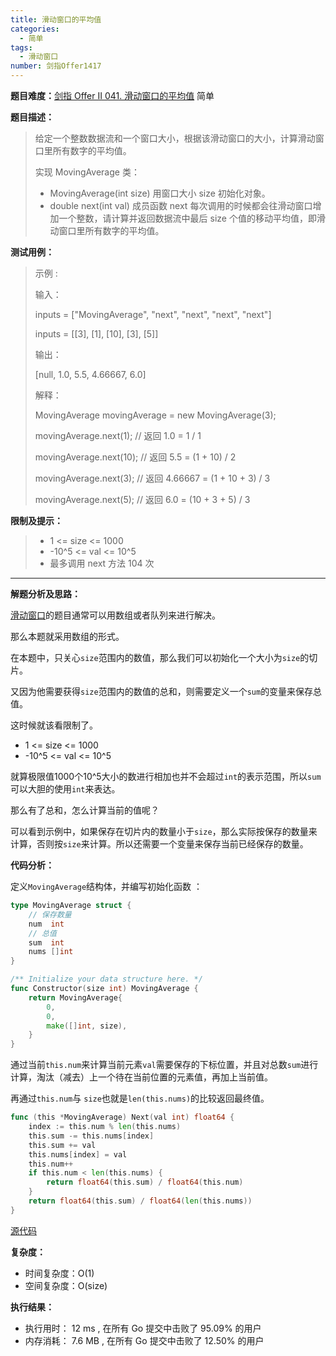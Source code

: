 ```yaml
---
title: 滑动窗口的平均值
categories:
  - 简单
tags:
  - 滑动窗口
number: 剑指Offer1417
---
```


**题目难度：**[剑指 Offer II 041. 滑动窗口的平均值](https://leetcode.cn/problems/qIsx9U/) 简单

**题目描述：**

> 给定一个整数数据流和一个窗口大小，根据该滑动窗口的大小，计算滑动窗口里所有数字的平均值。
>
> 实现 MovingAverage 类：
>
> - MovingAverage(int size) 用窗口大小 size 初始化对象。
> - double next(int val) 成员函数 next 每次调用的时候都会往滑动窗口增加一个整数，请计算并返回数据流中最后 size 个值的移动平均值，即滑动窗口里所有数字的平均值。

**测试用例：**

> 示例 :
>
> 输入：
> 
> inputs = ["MovingAverage", "next", "next", "next", "next"]
> 
> inputs = [[3], [1], [10], [3], [5]]
> 
> 输出：
> 
> [null, 1.0, 5.5, 4.66667, 6.0]
>
> 
> 解释：
> 
> MovingAverage movingAverage = new MovingAverage(3);
> 
> movingAverage.next(1); // 返回 1.0 = 1 / 1
> 
> movingAverage.next(10); // 返回 5.5 = (1 + 10) / 2
> 
> movingAverage.next(3); // 返回 4.66667 = (1 + 10 + 3) / 3
> 
> movingAverage.next(5); // 返回 6.0 = (10 + 3 + 5) / 3


**限制及提示：**
> - 1 <= size <= 1000
> - -10^5 <= val <= 10^5
> - 最多调用 next 方法 104 次

---
**解题分析及思路：**

[滑动窗口](/window)的题目通常可以用数组或者队列来进行解决。

那么本题就采用数组的形式。

在本题中，只关心`size`范围内的数值，那么我们可以初始化一个大小为`size`的切片。

又因为他需要获得`size`范围内的数值的总和，则需要定义一个`sum`的变量来保存总值。

这时候就该看限制了。
- 1 <= size <= 1000
- -10^5 <= val <= 10^5

就算极限值1000个10^5大小的数进行相加也并不会超过`int`的表示范围，所以`sum`可以大胆的使用`int`来表达。

那么有了总和，怎么计算当前的值呢？

可以看到示例中，如果保存在切片内的数量小于`size`，那么实际按保存的数量来计算，否则按`size`来计算。所以还需要一个变量来保存当前已经保存的数量。


**代码分析：**

定义`MovingAverage`结构体，并编写初始化函数 ：
```go
type MovingAverage struct {
	// 保存数量
	num  int
	// 总值
	sum  int
	nums []int
}

/** Initialize your data structure here. */
func Constructor(size int) MovingAverage {
	return MovingAverage{
		0,
		0,
		make([]int, size),
	}
}
```

通过当前`this.num`来计算当前元素`val`需要保存的下标位置，并且对总数`sum`进行计算，淘汰（减去）上一个待在当前位置的元素值，再加上当前值。

再通过`this.num`与 `size`也就是`len(this.nums)`的比较返回最终值。
```go
func (this *MovingAverage) Next(val int) float64 {
	index := this.num % len(this.nums)
	this.sum -= this.nums[index]
	this.sum += val
	this.nums[index] = val
	this.num++
	if this.num < len(this.nums) {
		return float64(this.sum) / float64(this.num)
	}
	return float64(this.sum) / float64(len(this.nums))
}
```


[源代码](https://github.com/lomtom/algorithm-go/blob/main/leetcode/offer041/剑指OfferII041滑动窗口的平均值_test.go)

**复杂度：**
- 时间复杂度：O(1)
- 空间复杂度：O(size)

**执行结果：**

- 执行用时： 12 ms , 在所有 Go 提交中击败了 95.09% 的用户
- 内存消耗： 7.6 MB , 在所有 Go 提交中击败了 12.50% 的用户
